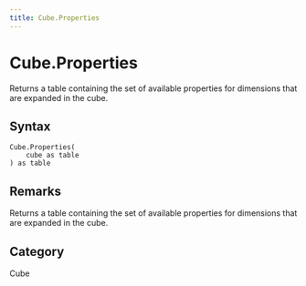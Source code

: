 ```yaml
---
title: Cube.Properties
---
```


# Cube.Properties


Returns a table containing the set of available properties for dimensions that are expanded in the cube.


## Syntax

```powerquery
Cube.Properties(
    cube as table
) as table
```


## Remarks

Returns a table containing the set of available properties for dimensions that are expanded in the cube.



## Category
Cube
